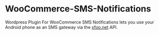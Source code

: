 # WooCommerce-SMS-Notifications
Wordpress Plugin For WooCommerce SMS Notifications lets you use your Android phone as an SMS gateway via the [xfoo.net](https://xfoo.net) API.
